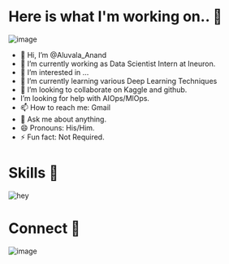 # Here is what I'm working on.. 👋
![image](https://user-images.githubusercontent.com/83868203/196037872-849a374b-4fea-4369-bfea-39406dc86af4.png)

- 👋 Hi, I’m @Aluvala_Anand
- 🔭 I’m currently working as Data Scientist Intern at Ineuron.
- 👀 I’m interested in ...
- 🌱 I’m currently learning various Deep Learning Techniques
- 💞️  I’m looking to collaborate on Kaggle and github.
-  I’m looking for help with AIOps/MlOps.
- 📫 How to reach me: Gmail
- 💬 Ask me about anything.
- 😄 Pronouns: His/Him.
- ⚡ Fun fact: Not Required.


# Skills 🚀
![hey](https://user-images.githubusercontent.com/83868203/196037770-767aeb04-dd06-4ec7-8736-55aa644731d5.svg)

# Connect 🤝
![image](https://user-images.githubusercontent.com/83868203/196037861-d6c1ac1f-1a39-4da1-96aa-5f0d81c68ceb.png)

<!---
Anand-AppleX/Anand-AppleX is a ✨ special ✨ repository because its `README.md` (this file) appears on your GitHub profile.
You can click the Preview link to take a look at your changes.
--->
